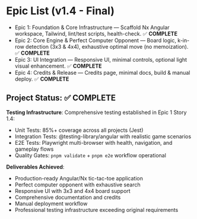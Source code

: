 # Epic List (v1.4 - Final)

- Epic 1: Foundation & Core Infrastructure — Scaffold Nx Angular workspace, Tailwind, lint/test scripts, health-check. ✅ **COMPLETE**
- Epic 2: Core Engine & Perfect Computer Opponent — Board logic, k-in-row detection (3x3 & 4x4), exhaustive optimal move (no memoization). ✅ **COMPLETE**  
- Epic 3: UI Integration — Responsive UI, minimal controls, optional light visual enhancement. ✅ **COMPLETE**
- Epic 4: Credits & Release — Credits page, minimal docs, build & manual deploy. ✅ **COMPLETE**

## Project Status: ✅ COMPLETE

**Testing Infrastructure**: Comprehensive testing established in Epic 1 Story 1.4:
- Unit Tests: 85%+ coverage across all projects (Jest)
- Integration Tests: @testing-library/angular with realistic game scenarios  
- E2E Tests: Playwright multi-browser with health, navigation, and gameplay flows
- Quality Gates: `pnpm validate` + `pnpm e2e` workflow operational

**Deliverables Achieved**:
- Production-ready Angular/Nx tic-tac-toe application
- Perfect computer opponent with exhaustive search
- Responsive UI with 3x3 and 4x4 board support  
- Comprehensive documentation and credits
- Manual deployment workflow
- Professional testing infrastructure exceeding original requirements

